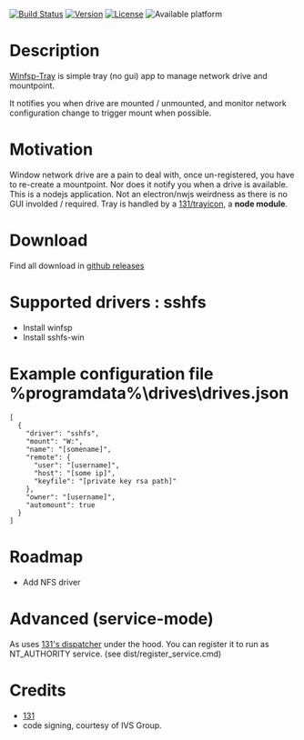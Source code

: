 [![Build Status](https://github.com/131/winfsp-tray/actions/workflows/deploy.yml/badge.svg?branch=master)](https://github.com/131/winfsp-tray/actions/workflows/deploy.yml)
[![Version](https://img.shields.io/github/v/release/131/winfsp-tray)](https://github.com/131/winfsp-tray/releases)
[![License](https://img.shields.io/badge/license-MIT-blue.svg)](http://opensource.org/licenses/MIT)
![Available platform](https://img.shields.io/badge/platform-win32-blue.svg)



# Description

[Winfsp-Tray](https://github.com/131/winfsp-tray) is simple tray (no gui) app to manage network drive and mountpoint.

It notifies you when drive are mounted / unmounted, and monitor network configuration change to trigger mount when possible.

# Motivation
Window network drive are a pain to deal with, once un-registered, you have to re-create a mountpoint. Nor does it notify you when a drive is available.
This is a nodejs application. Not an electron/nwjs weirdness as there is no GUI involded / required. Tray is handled by a [131/trayicon](https://github.com/131/trayicon), a **node module**.


# Download
Find all download in [github releases](https://github.com/131/winfsp-tray/releases)



# Supported drivers : sshfs
* Install winfsp
* Install sshfs-win


# Example configuration file %programdata%\drives\drives.json
```
[
  {
    "driver": "sshfs",
    "mount": "W:",
    "name": "[somename]",
    "remote": {
      "user": "[username]",
      "host": "[some ip]",
      "keyfile": "[private key rsa path]"
    },
    "owner": "[username]",
    "automount": true
  }
]
```
# Roadmap
* Add NFS driver



# Advanced (service-mode)

As uses [131's dispatcher](https://github.com/131/dispatcher) under the hood. You can register it to run as NT_AUTHORITY service. (see dist/register_service.cmd)


# Credits
* [131](https://github.com/131)
* code signing, courtesy of IVS Group.
